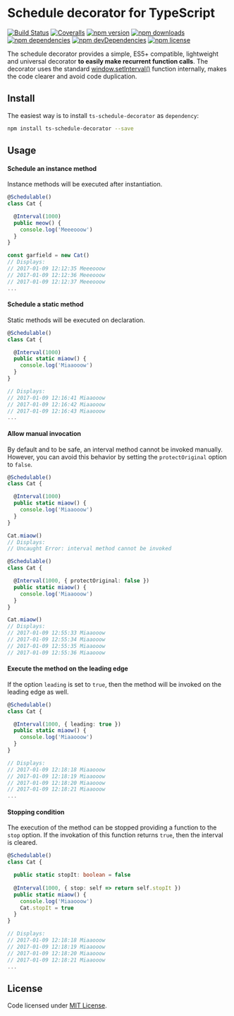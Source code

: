 # Schedule decorator for TypeScript
[![Build Status](https://img.shields.io/travis/Boulangerie/ts-schedule-decorator.svg?style=flat-square)](https://travis-ci.org/Boulangerie/ts-schedule-decorator)
[![Coveralls](https://img.shields.io/coveralls/Boulangerie/ts-schedule-decorator.svg?branch=master)](https://coveralls.io/github/Boulangerie/ts-schedule-decorator)
[![npm version](https://img.shields.io/npm/v/ts-schedule-decorator.svg?style=flat-square)](https://www.npmjs.org/package/ts-schedule-decorator)
[![npm downloads](https://img.shields.io/npm/dm/ts-schedule-decorator.svg?style=flat-square)](http://npm-stat.com/charts.html?package=ts-schedule-decorator&from=2016-01-09)
[![npm dependencies](https://img.shields.io/david/Boulangerie/ts-schedule-decorator.svg)](https://david-dm.org/Boulangerie/ts-schedule-decorator)
[![npm devDependencies](https://img.shields.io/david/dev/Boulangerie/ts-schedule-decorator.svg)](https://david-dm.org/Boulangerie/ts-schedule-decorator)
[![npm license](https://img.shields.io/npm/l/ts-schedule-decorator.svg)](https://www.npmjs.org/package/ts-schedule-decorator)

The schedule decorator provides a simple, ES5+ compatible, lightweight and universal decorator **to easily make recurrent function calls**.
The decorator uses the standard [window.setInterval()](https://developer.mozilla.org/en-US/docs/Web/API/WindowTimers/setInterval) function internally, makes the code clearer and avoid code duplication.

## Install
The easiest way is to install `ts-schedule-decorator` as `dependency`:
```sh
npm install ts-schedule-decorator --save
```

## Usage
#### Schedule an instance method
Instance methods will be executed after instantiation.
```ts
@Schedulable()
class Cat {

  @Interval(1000)
  public meow() {
    console.log('Meeeooow')
  }
}

const garfield = new Cat()
// Displays:
// 2017-01-09 12:12:35 Meeeooow
// 2017-01-09 12:12:36 Meeeooow
// 2017-01-09 12:12:37 Meeeooow
...
```

#### Schedule a static method
Static methods will be executed on declaration.
```ts
@Schedulable()
class Cat {

  @Interval(1000)
  public static miaow() {
    console.log('Miaaooow')
  }
}

// Displays:
// 2017-01-09 12:16:41 Miaaooow
// 2017-01-09 12:16:42 Miaaooow
// 2017-01-09 12:16:43 Miaaooow
...
```

#### Allow manual invocation
By default and to be safe, an interval method cannot be invoked manually. However, you can avoid this behavior by setting the `protectOriginal` option to `false`.
```ts
@Schedulable()
class Cat {

  @Interval(1000)
  public static miaow() {
    console.log('Miaaooow')
  }
}

Cat.miaow()
// Displays:
// Uncaught Error: interval method cannot be invoked

@Schedulable()
class Cat {

  @Interval(1000, { protectOriginal: false })
  public static miaow() {
    console.log('Miaaooow')
  }
}

Cat.miaow()
// Displays:
// 2017-01-09 12:55:33 Miaaooow
// 2017-01-09 12:55:34 Miaaooow
// 2017-01-09 12:55:35 Miaaooow
// 2017-01-09 12:55:36 Miaaooow
```

#### Execute the method on the leading edge
If the option `leading` is set to `true`, then the method will be invoked on the leading edge as well.
```ts
@Schedulable()
class Cat {

  @Interval(1000, { leading: true })
  public static miaow() {
    console.log('Miaaooow')
  }
}

// Displays:
// 2017-01-09 12:18:18 Miaaooow
// 2017-01-09 12:18:19 Miaaooow
// 2017-01-09 12:18:20 Miaaooow
// 2017-01-09 12:18:21 Miaaooow
...
```

#### Stopping condition
The execution of the method can be stopped providing a function to the `stop` option. If the invokation of this function returns `true`, then the interval is cleared.
```ts
@Schedulable()
class Cat {

  public static stopIt: boolean = false
  
  @Interval(1000, { stop: self => return self.stopIt })
  public static miaow() {
    console.log('Miaaooow')
    Cat.stopIt = true
  }
}

// Displays:
// 2017-01-09 12:18:18 Miaaooow
// 2017-01-09 12:18:19 Miaaooow
// 2017-01-09 12:18:20 Miaaooow
// 2017-01-09 12:18:21 Miaaooow
...
```

## License
Code licensed under [MIT License](LICENSE).
